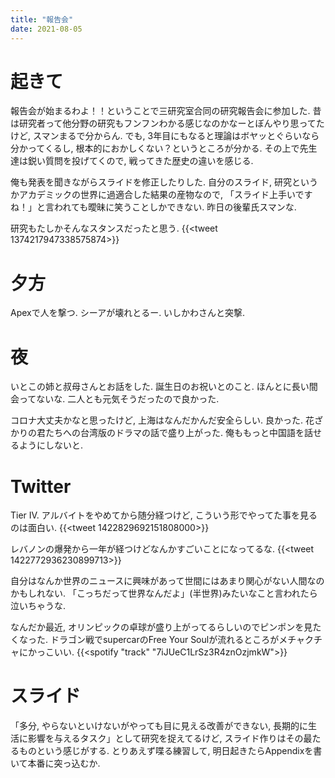 ```yaml
---
title: "報告会"
date: 2021-08-05
---
```


# 起きて
報告会が始まるわよ！！ということで三研究室合同の研究報告会に参加した. 昔は研究者って他分野の研究もフンフンわかる感じなのかなーとぼんやり思ってたけど, スマンまるで分からん.
でも, 3年目にもなると理論はボヤッとぐらいなら分かってくるし, 根本的におかしくない？というところが分かる. その上で先生達は鋭い質問を投げてくので, 戦ってきた歴史の違いを感じる.

俺も発表を聞きながらスライドを修正したりした. 自分のスライド, 研究というかアカデミックの世界に過適合した結果の産物なので, 「スライド上手いですね！」と言われても曖昧に笑うことしかできない. 昨日の後輩氏スマンな.

研究もたしかそんなスタンスだったと思う.
{{<tweet 1374217947338575874>}}
# 夕方
Apexで人を撃つ. シーアが壊れとるー. いしかわさんと突撃.

# 夜
いとこの姉と叔母さんとお話をした. 誕生日のお祝いとのこと. ほんとに長い間会ってないな. 二人とも元気そうだったので良かった.

コロナ大丈夫かなと思ったけど, 上海はなんだかんだ安全らしい. 良かった. 花ざかりの君たちへの台湾版のドラマの話で盛り上がった. 俺ももっと中国語を話せるようにしないと.

# Twitter
Tier IV. アルバイトをやめてから随分経つけど, こういう形でやってた事を見るのは面白い.
{{<tweet 1422829692151808000>}}

レバノンの爆発から一年が経つけどなんかすごいことになってるな.
{{<tweet 1422772936230899713>}}

自分はなんか世界のニュースに興味があって世間にはあまり関心がない人間なのかもしれない. 「こっちだって世界なんだよ」(半世界)みたいなこと言われたら泣いちゃうな.

なんだか最近, オリンピックの卓球が盛り上がってるらしいのでピンポンを見たくなった. ドラゴン戦でsupercarのFree Your Soulが流れるところがメチャクチャにかっこいい.
{{<spotify "track" "7iJUeC1LrSz3R4znOzjmkW">}}

# スライド
「多分, やらないといけないがやっても目に見える改善ができない, 長期的に生活に影響を与えるタスク」として研究を捉えてるけど, スライド作りはその最たるものという感じがする. とりあえず喋る練習して, 明日起きたらAppendixを書いて本番に突っ込むか.